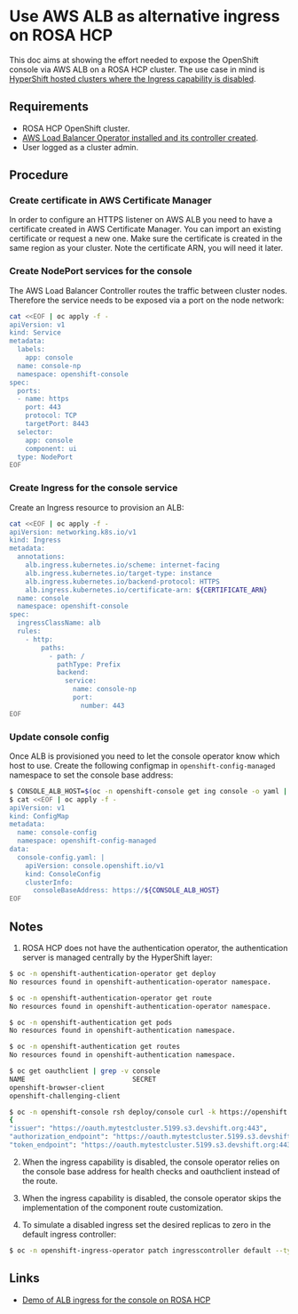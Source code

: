 # Use AWS ALB as alternative ingress on ROSA HCP

This doc aims at showing the effort needed to expose the OpenShift console via AWS ALB on a ROSA HCP cluster.
The use case in mind is [HyperShift hosted clusters where the Ingress capability is disabled](https://github.com/openshift/enhancements/pull/1415).

## Requirements

- ROSA HCP OpenShift cluster.
- [AWS Load Balancer Operator installed and its controller created](https://docs.openshift.com/rosa/networking/aws-load-balancer-operator.html).
- User logged as a cluster admin.

## Procedure

### Create certificate in AWS Certificate Manager

In order to configure an HTTPS listener on AWS ALB you need to have a certificate created in AWS Certificate Manager.
You can import an existing certificate or request a new one. Make sure the certificate is created in the same region as your cluster.
Note the certificate ARN, you will need it later.

### Create NodePort services for the console

The AWS Load Balancer Controller routes the traffic between cluster nodes.
Therefore the service needs to be exposed via a port on the node network:
```bash
cat <<EOF | oc apply -f -
apiVersion: v1
kind: Service
metadata:
  labels:
    app: console
  name: console-np
  namespace: openshift-console
spec:
  ports:
  - name: https
    port: 443
    protocol: TCP
    targetPort: 8443
  selector:
    app: console
    component: ui
  type: NodePort
EOF
```

### Create Ingress for the console service

Create an Ingress resource to provision an ALB:
```bash
cat <<EOF | oc apply -f -
apiVersion: networking.k8s.io/v1
kind: Ingress
metadata:
  annotations:
    alb.ingress.kubernetes.io/scheme: internet-facing
    alb.ingress.kubernetes.io/target-type: instance
    alb.ingress.kubernetes.io/backend-protocol: HTTPS
    alb.ingress.kubernetes.io/certificate-arn: ${CERTIFICATE_ARN}
  name: console
  namespace: openshift-console
spec:
  ingressClassName: alb
  rules:
    - http:
        paths:
          - path: /
            pathType: Prefix
            backend:
              service:
                name: console-np
                port:
                  number: 443
EOF
```

### Update console config

Once ALB is provisioned you need to let the console operator know which host to use.
Create the following configmap in `openshift-config-managed` namespace to set the console base address:
```bash
$ CONSOLE_ALB_HOST=$(oc -n openshift-console get ing console -o yaml | yq .status.loadBalancer.ingress[0].hostname)
$ cat <<EOF | oc apply -f -
apiVersion: v1
kind: ConfigMap
metadata:
  name: console-config
  namespace: openshift-config-managed
data:
  console-config.yaml: |
    apiVersion: console.openshift.io/v1
    kind: ConsoleConfig
    clusterInfo:
      consoleBaseAddress: https://${CONSOLE_ALB_HOST}
EOF
```

## Notes

1. ROSA HCP does not have the authentication operator, the authentication server is managed centrally by the HyperShift layer:
```bash
$ oc -n openshift-authentication-operator get deploy
No resources found in openshift-authentication-operator namespace.

$ oc -n openshift-authentication-operator get route
No resources found in openshift-authentication-operator namespace.

$ oc -n openshift-authentication get pods
No resources found in openshift-authentication namespace.

$ oc -n openshift-authentication get routes
No resources found in openshift-authentication namespace.

$ oc get oauthclient | grep -v console
NAME                           SECRET                                        WWW-CHALLENGE   TOKEN-MAX-AGE   REDIRECT URIS
openshift-browser-client                                                     false           default         https://oauth.mytestcluster.5199.s3.devshift.org:443/oauth/token/display
openshift-challenging-client                                                 true            default         https://oauth.mytestcluster.5199.s3.devshift.org:443/oauth/token/implicit

$ oc -n openshift-console rsh deploy/console curl -k https://openshift.default.svc/.well-known/oauth-authorization-server
{
"issuer": "https://oauth.mytestcluster.5199.s3.devshift.org:443",
"authorization_endpoint": "https://oauth.mytestcluster.5199.s3.devshift.org:443/oauth/authorize",
"token_endpoint": "https://oauth.mytestcluster.5199.s3.devshift.org:443/oauth/token",
```

2. When the ingress capability is disabled, the console operator relies on the console base address for health checks and oauthclient instead of the route.

3. When the ingress capability is disabled, the console operator skips the implementation of the component route customization.

4. To simulate a disabled ingress set the desired replicas to zero in the default ingress controller:
```bash
$ oc -n openshift-ingress-operator patch ingresscontroller default --type='json' -p='[{"op": "replace", "path": "/spec/replicas", "value":0}]'
```

## Links
- [Demo of ALB ingress for the console on ROSA HCP](https://drive.google.com/file/d/1uWZgFbSeZTlDzlFyPW7QcH-625JsbSbw/view)
